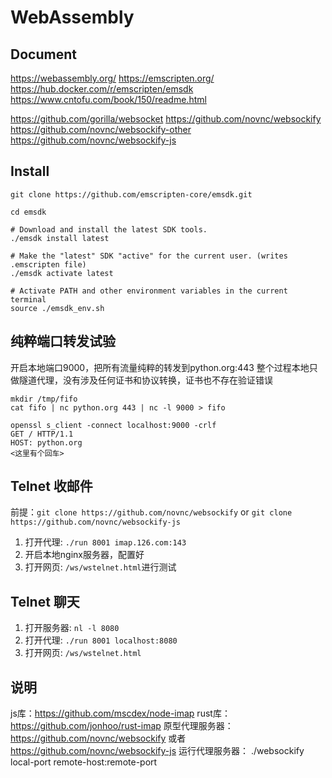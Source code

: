 # WebAssembly
## Document
https://webassembly.org/
https://emscripten.org/
https://hub.docker.com/r/emscripten/emsdk
https://www.cntofu.com/book/150/readme.html

https://github.com/gorilla/websocket
https://github.com/novnc/websockify
https://github.com/novnc/websockify-other
https://github.com/novnc/websockify-js

## Install
```
git clone https://github.com/emscripten-core/emsdk.git

cd emsdk

# Download and install the latest SDK tools.
./emsdk install latest

# Make the "latest" SDK "active" for the current user. (writes .emscripten file)
./emsdk activate latest

# Activate PATH and other environment variables in the current terminal
source ./emsdk_env.sh
```
## 纯粹端口转发试验
开启本地端口9000，把所有流量纯粹的转发到python.org:443  整个过程本地只做隧道代理，没有涉及任何证书和协议转换，证书也不存在验证错误
```Shell 1
mkdir /tmp/fifo
cat fifo | nc python.org 443 | nc -l 9000 > fifo
```
```Shell 2
openssl s_client -connect localhost:9000 -crlf
GET / HTTP/1.1
HOST: python.org
<这里有个回车>
```
## Telnet 收邮件
前提：`git clone https://github.com/novnc/websockify` or `git clone https://github.com/novnc/websockify-js`
1. 打开代理: `./run 8001 imap.126.com:143`
2. 开启本地nginx服务器，配置好
3. 打开网页: `/ws/wstelnet.html`进行测试
## Telnet 聊天
1. 打开服务器: `nl -l 8080`
2. 打开代理: `./run 8001 localhost:8080`
3. 打开网页: `/ws/wstelnet.html`


## 说明
js库：https://github.com/mscdex/node-imap
rust库：https://github.com/jonhoo/rust-imap
原型代理服务器：https://github.com/novnc/websockify 或者 https://github.com/novnc/websockify-js
运行代理服务器：  ./websockify local-port  remote-host:remote-port